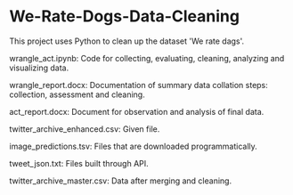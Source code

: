 # We-Rate-Dogs-Data-Cleaning

This project uses Python to clean up the dataset 'We rate dags'.

wrangle_act.ipynb: Code for collecting, evaluating, cleaning, analyzing and visualizing data.

wrangle_report.docx: Documentation of summary data collation steps: collection, assessment and cleaning.

act_report.docx: Document for observation and analysis of final data.

twitter_archive_enhanced.csv: Given file.

image_predictions.tsv: Files that are downloaded programmatically.

tweet_json.txt: Files built through API.

twitter_archive_master.csv: Data after merging and cleaning.
